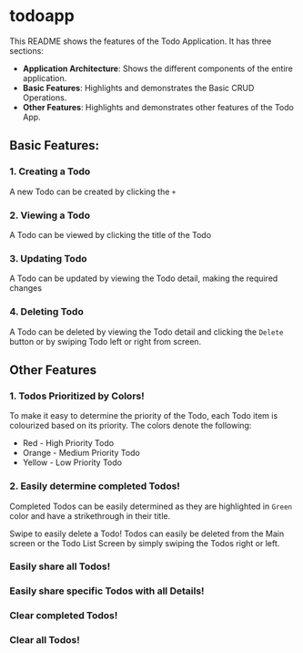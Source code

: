 # todoapp
This README shows the features of the Todo Application. It has three sections:
- **Application Architecture**: Shows the different components of the entire application.  
- **Basic Features**: Highlights and demonstrates the Basic CRUD Operations.
- **Other Features**: Highlights and demonstrates other features of the Todo App.
## Basic Features:
### 1. Creating a Todo
A new Todo can be created by clicking the `+`
### 2. Viewing a Todo
A Todo can be viewed by clicking the title of the Todo
### 3. Updating Todo
A Todo can be updated by viewing the Todo detail, making the required changes
### 4. Deleting Todo
A Todo can be deleted by viewing the Todo detail and clicking the `Delete` button or by swiping Todo left or right from screen.
## Other Features
### 1. Todos Prioritized by Colors!
To make it easy to determine the priority of the Todo, each Todo item is colourized based on its priority. The colors denote the following:
- Red - High Priority Todo
- Orange - Medium Priority Todo
- Yellow - Low Priority Todo
### 2. Easily determine completed Todos!
Completed Todos can be easily determined as they are highlighted in `Green` color and have a strikethrough in their title.

Swipe to easily delete a Todo!
Todos can easily be deleted from the Main screen or the Todo List Screen by simply swiping the Todos right or left.
### Easily share all Todos!
 ### Easily share specific Todos with all Details!
 ### Clear completed Todos!
 ### Clear all Todos!
